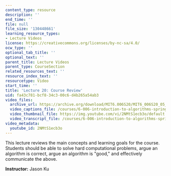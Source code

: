 ```yaml
---
content_type: resource
description: ''
end_time: ''
file: null
file_size: '130448661'
learning_resource_types:
- Lecture Videos
license: https://creativecommons.org/licenses/by-nc-sa/4.0/
ocw_type: ''
optional_tab_title: ''
optional_text: ''
parent_title: Lecture Videos
parent_type: CourseSection
related_resources_text: ''
resource_index_text: ''
resourcetype: Video
start_time: ''
title: 'Lecture 20: Course Review'
uid: fa43c781-bcf8-34c3-00c6-d4b265a54ab3
video_files:
  archive_url: https://archive.org/download/MIT6.006S20/MIT6_006S20_05_05_Lecture_20_300k.mp4
  video_captions_file: /courses/6-006-introduction-to-algorithms-spring-2020/97d3267caa20591081d2aa1690363500_2NMtS1ecb3o.vtt
  video_thumbnail_file: https://img.youtube.com/vi/2NMtS1ecb3o/default.jpg
  video_transcript_file: /courses/6-006-introduction-to-algorithms-spring-2020/44914ea2481a6da890660009e8f752bd_2NMtS1ecb3o.pdf
video_metadata:
  youtube_id: 2NMtS1ecb3o
---
```


This lecture reviews the main concepts and learning goals for the course. Students should be able to solve hard computational problems, argue an algorithm is correct, argue an algorithm is "good," and effectively communicate the above.

**Instructor:** Jason Ku

